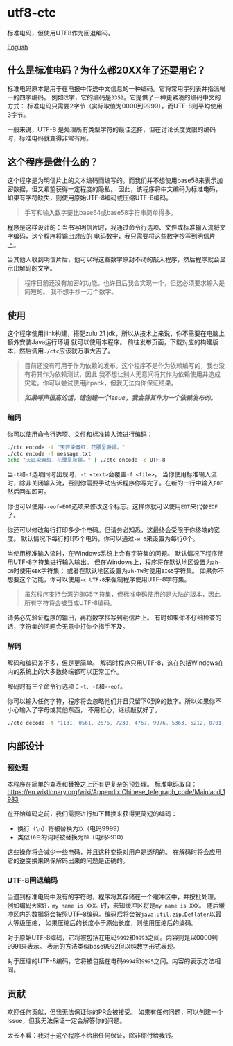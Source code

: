 # utf8-ctc
标准电码，但使用UTF8作为回退编码。

[English](./README.md)

## 什么是标准电码？为什么都20XX年了还要用它？

标准电码原本是用于在电报中传送中文信息的一种编码。它将常用字列表并指派唯一的四字编码。
例如`汉`字，它的编码是`3352`。它提供了一种更紧凑的编码中文的方式：
标准电码只需要2字节（实际取值为0000到9999），而UTF-8则平均使用3字节。

一般来说，UTF-8 是处理所有类型字符的最佳选择，但在讨论长度受限的编码时，标准电码就变得非常有用。

## 这个程序是做什么的？

这个程序是为明信片上的文本编码而编写的。而我们并不想使用base58来表示加密数据，但又希望获得一定程度的隐私。
因此，该程序将中文编码为标准电码，如果有字符缺失，则使用原始UTF-8编码或压缩UTF-8编码。

> 手写和输入数字要比base64或base58字符串简单得多。

程序是这样设计的：当书写明信片时，我通过命令行选项、文件或标准输入流将文字编码，这个程序将输出对应的
电码数字，我只需要将这些数字抄写到明信片上。

当其他人收到明信片后，他可以将这些数字原封不动的敲入程序，然后程序就会显示出解码的文字。

> 程序目前还没有加密的功能。也许日后我会实现一个，但这必须要求输入是简短的。
> 我不想手抄一万个数字。

## 使用

这个程序使用jlink构建，搭配zulu 21 jdk，所以从技术上来说，你不需要在电脑上额外安装Java运行环境
就可以使用本程序。
前往发布页面，下载对应的构建版本，然后调用`./ctc`应该就万事大吉了。

> 目前还没有可用于作为依赖的发布。这个程序不是作为依赖编写的，我也没有将其作为依赖测试，因此
> 我不想让别人无意间将其作为依赖使用并造成灾难。你可以尝试使用jitpack，但我无法向你保证结果。
> 
> ***如果呼声很高的话，请创建一个Issue，我会将其作为一个依赖发布的。***

### 编码

你可以使用命令行选项、文件和标准输入流进行编码：

```bash
./ctc encode -t "天匠染青红，花腰呈袅娜。"
./ctc encode -f message.txt
echo "天匠染青红，花腰呈袅娜。" | ./ctc encode -c UTF-8
```

当`-t`和`-f`选项同时出现时，`-t <text>`会覆盖`-f <file>`。
当你使用标准输入流时，除非关闭输入流，否则你需要手动告诉程序你写完了。在新的一行中输入`EOF`然后回车即可。

你也可以使用`--eof=EOT`选项来修改这个标志。这样你就可以使用`EOT`来代替`EOF`了。

你还可以修改每行打印多少个电码。但请务必知悉，这最终会受限于你终端的宽度。
默认情况下每行打印5个电码，你可以通过`-w 6`来设置为每行6个。

当使用标准输入流时，在Windows系统上会有字符集的问题。
默认情况下程序使用UTF-8字符集进行输入输出。
但在Windows上，程序将在默认地区设置为`zh-CN`时使用`GBK`字符集；
或者在默认地区设置为`zh-TW`时使用`BIG5`字符集。
如果你不想要这个功能，你可以使用`-c UTF-8`来强制程序使用UTF-8字符集。

> 虽然程序支持台湾的BIG5字符集，但标准电码使用的是大陆的版本，因此所有字符将会被当成UTF-8编码。

请务必先验证程序的输出，再将数字抄写到明信片上。
有时如果你不仔细检查的话，字符集的问题会无意中打你个措手不及。

### 解码

解码和编码差不多，但是更简单。
解码时程序只用UTF-8，这在包括Windows在内的系统上的大多数终端都可以正常工作。

解码时有三个命令行选项：`-t`、`-f`和`--eof`。

你可以输入任何字符，程序将会忽略他们并且只留下0到9的数字。所以如果你不小心输入了字母或其他东西，
不用担心，继续敲就好了。

```bash
./ctc decode -t "1131, 0561, 2676, 7230, 4767, 9976, 5363, 5212, 0701, 5934, 1226, 9975"
```

## 内部设计

### 预处理

本程序在简单的查表和替换之上还有更复杂的预处理。
标准电码取自：https://en.wiktionary.org/wiki/Appendix:Chinese_telegraph_code/Mainland_1983

在开始编码之前，我们需要进行如下替换来获得更简短的编码：
+ 换行（`\n`）将被替换为`〷`（电码9999）
+ 类似`10日`的词将被替换为`㏩`（电码9910）

这些操作将会减少一些电码，并且这种变换对用户是透明的。
在解码时将会应用它的逆变换来确保解码出来的问题是正确的。

### UTF-8回退编码

当遇到标准电码中没有的字符时，程序将其存储在一个缓冲区中，并按批处理。
例如编码`大家好，my name is XXX。`时，未知缓冲区将是`my name is XXX`。
随后缓冲区内的数据将会按照UTF-8编码。编码后将会被`java.util.zip.Deflater`以最大等级压缩，
如果压缩后的长度小于原始长度，则使用压缩后的编码。

对于原始UTF-8编码，它将被包括在电码`9992`和`9993`之间。内容则是以0000到9991来表示。
表示的方法类似base9992但以纯数字形式表现。

对于压缩的UTF-8编码，它将被包括在电码`9994`和`9995`之间。内容的表示方法相同。

## 贡献

欢迎任何贡献，但我无法保证你的PR会被接受。
如果有任何问题，可以创建一个Issue，但我无法保证一定会解答你的问题。

太长不看：我对于这个程序不给出任何保证，除非你付给我钱。
